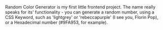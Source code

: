 Random Color Generator is my first little frontend project. 
The name really speaks for its' functionality - you can generate a random number, using a CSS Keyword, such as 'lightgrey' or 'rebeccapurple' (I see you, Florin Pop), or a Hexadecimal number (#9FA953, for example).
